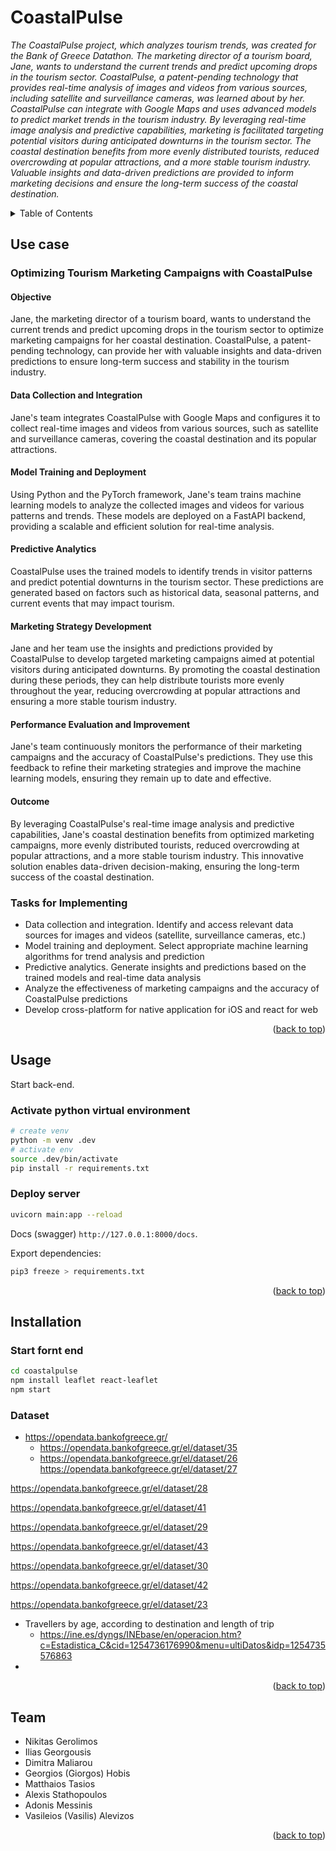 # CoastalPulse

_The CoastalPulse project, which analyzes tourism trends, was created for the Bank of Greece Datathon. The marketing director of a tourism board, Jane, wants to understand the current trends and predict upcoming drops in the tourism sector. CoastalPulse, a patent-pending technology that provides real-time analysis of images and videos from various sources, including satellite and surveillance cameras, was learned about by her. CoastalPulse can integrate with Google Maps and uses advanced models to predict market trends in the tourism industry. By leveraging real-time image analysis and predictive capabilities, marketing is facilitated targeting potential visitors during anticipated downturns in the tourism sector. The coastal destination benefits from more evenly distributed tourists, reduced overcrowding at popular attractions, and a more stable tourism industry. Valuable insights and data-driven predictions are provided to inform marketing decisions and ensure the long-term success of the coastal destination._

<a name="readme-top"></a>

<details>
  <summary>Table of Contents</summary>
  <ol>
    <li><a href="#use">Use cases</a></li>
    <li><a href="#usage">Usage</a></li>
    <li><a href="#Installation">Installation</a></li>
    <li><a href="#team">Team</a></li>
  </ol>
</details>

## Use case


### Optimizing Tourism Marketing Campaigns with CoastalPulse

#### Objective
Jane, the marketing director of a tourism board, wants to understand the current trends and predict upcoming drops in the tourism sector to optimize marketing campaigns for her coastal destination. CoastalPulse, a patent-pending technology, can provide her with valuable insights and data-driven predictions to ensure long-term success and stability in the tourism industry.

#### Data Collection and Integration
Jane's team integrates CoastalPulse with Google Maps and configures it to collect real-time images and videos from various sources, such as satellite and surveillance cameras, covering the coastal destination and its popular attractions.

#### Model Training and Deployment
Using Python and the PyTorch framework, Jane's team trains machine learning models to analyze the collected images and videos for various patterns and trends. These models are deployed on a FastAPI backend, providing a scalable and efficient solution for real-time analysis.

#### Predictive Analytics
CoastalPulse uses the trained models to identify trends in visitor patterns and predict potential downturns in the tourism sector. These predictions are generated based on factors such as historical data, seasonal patterns, and current events that may impact tourism.

#### Marketing Strategy Development
Jane and her team use the insights and predictions provided by CoastalPulse to develop targeted marketing campaigns aimed at potential visitors during anticipated downturns. By promoting the coastal destination during these periods, they can help distribute tourists more evenly throughout the year, reducing overcrowding at popular attractions and ensuring a more stable tourism industry.

#### Performance Evaluation and Improvement
Jane's team continuously monitors the performance of their marketing campaigns and the accuracy of CoastalPulse's predictions. They use this feedback to refine their marketing strategies and improve the machine learning models, ensuring they remain up to date and effective.

#### Outcome
By leveraging CoastalPulse's real-time image analysis and predictive capabilities, Jane's coastal destination benefits from optimized marketing campaigns, more evenly distributed tourists, reduced overcrowding at popular attractions, and a more stable tourism industry. This innovative solution enables data-driven decision-making, ensuring the long-term success of the coastal destination.

### Tasks for Implementing

* Data collection and integration. Identify and access relevant data sources for images and videos (satellite, surveillance cameras, etc.)
* Model training and deployment. Select appropriate machine learning algorithms for trend analysis and prediction
* Predictive analytics. Generate insights and predictions based on the trained models and real-time data analysis
* Analyze the effectiveness of marketing campaigns and the accuracy of CoastalPulse predictions
* Develop cross-platform for native application for iOS and react for web

<p align="right">(<a href="#readme-top">back to top</a>)</p>


## Usage

Start back-end.

### Activate python virtual environment

```bash
# create venv
python -m venv .dev
# activate env
source .dev/bin/activate
pip install -r requirements.txt
```

### Deploy server

```bash
uvicorn main:app --reload
```

Docs (swagger)  ``http://127.0.0.1:8000/docs``.

Export dependencies:

```bash
pip3 freeze > requirements.txt
```

<p align="right">(<a href="#readme-top">back to top</a>)</p>

## Installation

### Start fornt end

```bash
cd coastalpulse
npm install leaflet react-leaflet
npm start
```

### Dataset

* https://opendata.bankofgreece.gr/
  * https://opendata.bankofgreece.gr/el/dataset/35
  * https://opendata.bankofgreece.gr/el/dataset/26
https://opendata.bankofgreece.gr/el/dataset/27

https://opendata.bankofgreece.gr/el/dataset/28

https://opendata.bankofgreece.gr/el/dataset/41

https://opendata.bankofgreece.gr/el/dataset/29

https://opendata.bankofgreece.gr/el/dataset/43

https://opendata.bankofgreece.gr/el/dataset/30

https://opendata.bankofgreece.gr/el/dataset/42

https://opendata.bankofgreece.gr/el/dataset/23
* Travellers by age, according to destination and length of trip
  * https://ine.es/dyngs/INEbase/en/operacion.htm?c=Estadistica_C&cid=1254736176990&menu=ultiDatos&idp=1254735576863
* 

<p align="right">(<a href="#readme-top">back to top</a>)</p>

## Team

* Nikitas Gerolimos
* Ilias Georgousis
* Dimitra Maliarou
* Georgios (Giorgos) Hobis
* Matthaios Tasios
* Alexis Stathopoulos
* Adonis Messinis
* Vasileios (Vasilis) Alevizos

<p align="right">(<a href="#readme-top">back to top</a>)</p>
